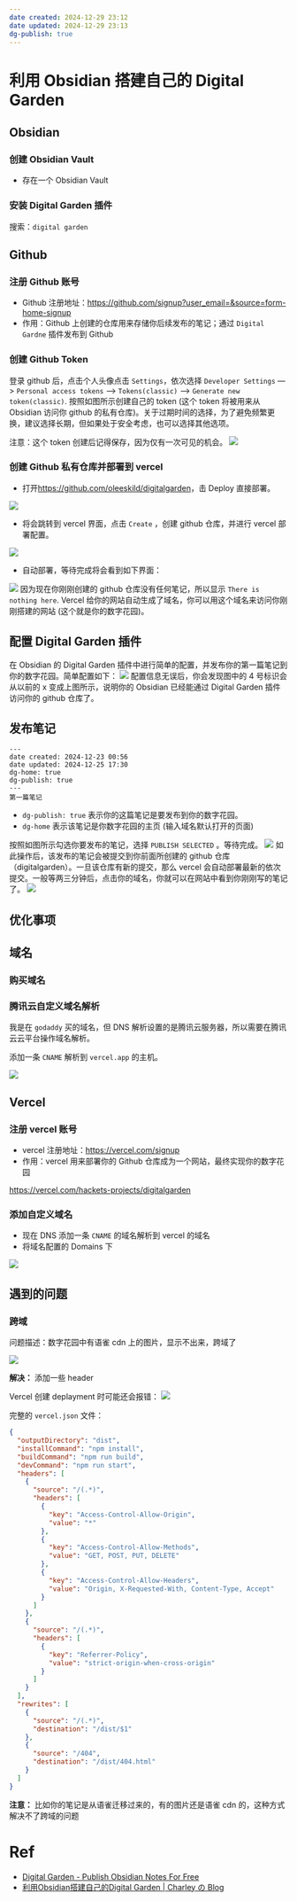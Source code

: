 ```yaml
---
date created: 2024-12-29 23:12
date updated: 2024-12-29 23:13
dg-publish: true
---
```


# 利用 Obsidian 搭建自己的 Digital Garden

## Obsidian

### 创建 Obsidian Vault

- 存在一个 Obsidian Vault

### 安装 Digital Garden 插件

搜索：`digital garden`

## Github

### 注册 Github 账号

- Github 注册地址：<https://github.com/signup?user_email=&source=form-home-signup>
- 作用：Github 上创建的仓库用来存储你后续发布的笔记；通过 `Digital Gardne` 插件发布到 Github

### 创建 Github Token

登录 github 后，点击个人头像点击 `Settings`，依次选择 `Developer Settings` —> `Personal access tokens` —> `Tokens(classic)` —> `Generate new token(classic)`. 按照如图所示创建自己的 token (这个 token 将被用来从 Obsidian 访问你 github 的私有仓库)。关于过期时间的选择，为了避免频繁更换，建议选择长期，但如果处于安全考虑，也可以选择其他选项。

注意：这个 token 创建后记得保存，因为仅有一次可见的机会。
![](https://raw.githubusercontent.com/hacket/ObsidianOSS/master/obsidian/202412260055832.png)

### 创建 Github 私有仓库并部署到 vercel

- 打开<https://github.com/oleeskild/digitalgarden>，击 Deploy 直接部署。

![  ](https://raw.githubusercontent.com/hacket/ObsidianOSS/master/obsidian/202412260057544.png)

- 将会跳转到 vercel 界面，点击 `Create` ，创建 github 仓库，并进行 vercel 部署配置。

![ ](https://raw.githubusercontent.com/hacket/ObsidianOSS/master/obsidian/202412260058095.png)

- 自动部署，等待完成将会看到如下界面：

![ ](https://raw.githubusercontent.com/hacket/ObsidianOSS/master/obsidian/202412260058332.png)
因为现在你刚刚创建的 github 仓库没有任何笔记，所以显示 `There is nothing here`. Vercel 给你的网站自动生成了域名，你可以用这个域名来访问你刚刚搭建的网站 (这个就是你的数字花园)。

## 配置 Digital Garden 插件

在 Obsidian 的 Digital Garden 插件中进行简单的配置，并发布你的第一篇笔记到你的数字花园。简单配置如下：
![](https://raw.githubusercontent.com/hacket/ObsidianOSS/master/obsidian/202412260101199.png)
配置信息无误后，你会发现图中的 4 号标识会从以前的 x 变成上图所示，说明你的 Obsidian 已经能通过 Digital Garden 插件访问你的 github 仓库了。

## 发布笔记

```shell
---
date created: 2024-12-23 00:56
date updated: 2024-12-25 17:30
dg-home: true
dg-publish: true
---
第一篇笔记
```

- `dg-publish: true` 表示你的这篇笔记是要发布到你的数字花园。
- `dg-home` 表示该笔记是你数字花园的主页 (输入域名默认打开的页面)

按照如图所示勾选你要发布的笔记，选择 `PUBLISH SELECTED` 。等待完成。
![ ](https://raw.githubusercontent.com/hacket/ObsidianOSS/master/obsidian/202412260104468.png)
如此操作后，该发布的笔记会被提交到你前面所创建的 github 仓库（digitalgarden）。一旦该仓库有新的提交，那么 vercel 会自动部署最新的依次提交。一般等两三分钟后，点击你的域名，你就可以在网站中看到你刚刚写的笔记了。
![](https://raw.githubusercontent.com/hacket/ObsidianOSS/master/obsidian/202412260105684.png)

## 优化事项

## 域名

### 购买域名

### 腾讯云自定义域名解析

我是在 `godaddy` 买的域名，但 DNS 解析设置的是腾讯云服务器，所以需要在腾讯云云平台操作域名解析。

添加一条 `CNAME` 解析到 `vercel.app` 的主机。

![](https://raw.githubusercontent.com/hacket/ObsidianOSS/master/obsidian/202412230840888.png)

## Vercel

### 注册 vercel 账号

- vercel 注册地址：<https://vercel.com/signup>
- 作用：vercel 用来部署你的 Github 仓库成为一个网站，最终实现你的数字花园

<https://vercel.com/hackets-projects/digitalgarden>

### 添加自定义域名

- 现在 DNS 添加一条 `CNAME` 的域名解析到 vercel 的域名
- 将域名配置的 Domains 下

![](https://raw.githubusercontent.com/hacket/ObsidianOSS/master/obsidian/202412260034846.png)

## 遇到的问题

### 跨域

问题描述：数字花园中有语雀 cdn 上的图片，显示不出来，跨域了

![](https://raw.githubusercontent.com/hacket/ObsidianOSS/master/obsidian/202412281341423.png)

**解决：** 添加一些 header

Vercel 创建 deplayment 时可能还会报错：
![](https://raw.githubusercontent.com/hacket/ObsidianOSS/master/obsidian/202412281349712.png)

完整的 `vercel.json` 文件：

```json
{
  "outputDirectory": "dist",
  "installCommand": "npm install",
  "buildCommand": "npm run build",
  "devCommand": "npm run start",
  "headers": [
    {
      "source": "/(.*)",
      "headers": [
        {
          "key": "Access-Control-Allow-Origin",
          "value": "*"
        },
        {
          "key": "Access-Control-Allow-Methods",
          "value": "GET, POST, PUT, DELETE"
        },
        {
          "key": "Access-Control-Allow-Headers",
          "value": "Origin, X-Requested-With, Content-Type, Accept"
        }
      ]
    },
    {
      "source": "/(.*)",
      "headers": [
        {
          "key": "Referrer-Policy",
          "value": "strict-origin-when-cross-origin"
        }
      ]
    }
  ],
  "rewrites": [
    {
      "source": "/(.*)",
      "destination": "/dist/$1"
    },
    {
      "source": "/404",
      "destination": "/dist/404.html"
    }
  ]
}
```

**注意：** 比如你的笔记是从语雀迁移过来的，有的图片还是语雀 cdn 的，这种方式解决不了跨域的问题

# Ref

- [Digital Garden - Publish Obsidian Notes For Free](https://dg-docs.ole.dev/)
- [利用Obsidian搭建自己的Digital Garden | Charley の Blog](https://blog.rahc.top/article/tech-share-mydigitalgarden#19e3f794b76b4467970b1bda92890230)
